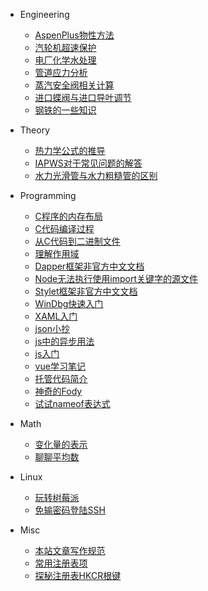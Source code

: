 <!-- _navbar.md -->

- Engineering
  - [AspenPlus物性方法](Engineering/AspenPlus物性方法.md)
  - [汽轮机超速保护](Engineering/汽轮机超速保护.md)
  - [电厂化学水处理](Engineering/电厂化学水处理.md)
  - [管道应力分析](Engineering/管道应力分析.md)
  - [蒸汽安全阀相关计算](Engineering/蒸汽安全阀相关计算.md)
  - [进口蝶阀与进口导叶调节](Engineering/进口蝶阀与进口导叶调节.md)
  - [钢铁的一些知识](Engineering/钢铁的一些知识.md)
- Theory
  - [热力学公式的推导](Theory/热力学公式的推导.md)
  - [IAPWS对于常见问题的解答](Theory/IAPWS对于常见问题的解答.md)
  - [水力光滑管与水力粗糙管的区别](Theory/水力光滑管与水力粗糙管的区别.md)

- Programming
  - [C程序的内存布局](Programming/C程序的内存布局.md)
  - [C代码编译过程](Programming/C代码编译过程.md)
  - [从C代码到二进制文件](Programming/从C代码到二进制文件.md)
  - [理解作用域](Programming/理解作用域.md)
  - [Dapper框架非官方中文文档](programming/Dapper框架非官方中文文档.md)
  - [Node无法执行使用import关键字的源文件](programming/Node无法执行使用import关键字的源文件.md)
  - [Stylet框架非官方中文文档](programming/Stylet框架非官方中文文档.md)
  - [WinDbg快速入门](programming/WinDbg快速入门.md)
  - [XAML入门](programming/XAML入门.md)
  - [json小抄](programming/json小抄.md)
  - [js中的异步用法](programming/js中的异步用法.md)
  - [js入门](programming/js入门.md)
  - [vue学习笔记](programming/vue学习笔记.md)
  - [托管代码简介](programming/托管代码简介.md)
  - [神奇的Fody](programming/神奇的Fody.md)
  - [试试nameof表达式](programming/试试nameof表达式.md)
- Math
  - [变化量的表示](Math/变化量的表示.md)
  - [聊聊平均数](Math/聊聊平均数.md)
- Linux
  - [玩转树莓派](Linux/玩转树莓派.md)
  - [免输密码登陆SSH](Linux/免输密码登陆SSH.md)
- Misc
  - [本站文章写作规范](Misc/本站文章写作规范.md)
  - [常用注册表项](Misc/常用注册表项.md)
  - [探秘注册表HKCR根键](Misc/探秘注册表HKCR根键.md)

